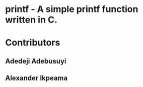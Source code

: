 # printf - A simple printf function written in C.
###
###

# Contributors
## Adedeji Adebusuyi 
## Alexander Ikpeama
